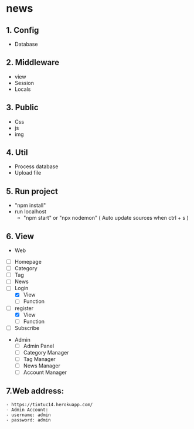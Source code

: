 # news
## 1. Config
 - Database
## 2. Middleware
  - view
  - Session
  - Locals
## 3. Public
  - Css
  - js
  - img
## 4. Util
  - Process database
  - Upload file 
## 5. Run project
  - "npm install"
  - run localhost
    + "npm start" or "npx nodemon" ( Auto update sources when ctrl + s )
## 6. View
  + Web
  - [ ] Homepage
  - [ ] Category
  - [ ] Tag
  - [ ] News
  - [ ] Login
     - [x] View
     - [ ] Function
  - [ ] register
     - [x] View
     - [ ] Function
  - [ ] Subscribe
  + Admin
    - [ ] Admin Panel
    - [ ] Category Manager
    - [ ] Tag Manager
    - [ ] News Manager
    - [ ] Account Manager
 ## 7.Web address:
    - https://tintuc14.herokuapp.com/
    - Admin Account:
    - username: admin
    - password: admin
